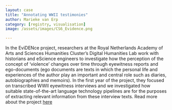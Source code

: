 ```yaml
---
layout: case
title: "Annotating WWII testimonies"
author: Marieke van Erp
category: [registry, visualisation]
image: /assets/images/CS6_Evidence.png

---
```


In the EviDENce project, researchers at the Royal Netherlands Academy of Arts and Sciences Humanities Cluster’s Digital Humanities Lab
work with historians and eScience engineers to investigate how the perception of the concept of ‘violence’ changes over time through
eyewitness reports and ego-documents (ego documents are texts in which the personal life and experiences of the author play an important
and central role such as diaries, autobiographies and memoirs). In the first year of the project, they focused on transcribed WWII
eyewitness interviews and we investigated how suitable state-of-the-art language technology pipelines are for the purposes of extracting
relevant information from these interview texts. Read more about the project <a href="https://pro.europeana.eu/page/issue-12-pelagios#alternative-uses-of-recogito">here</a>
